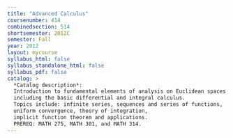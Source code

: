 ```yaml
---
title: "Advanced Calculus"
coursenumber: 414
combinedsection: 514
shortsemester: 2012C
semester: Fall
year: 2012
layout: mycourse
syllabus_html: false
syllabus_standalone_html: false
syllabus_pdf: false
catalog: >
  *Catalog description*:
  Introduction to fundamental elements of analysis on Euclidean spaces
  including the basic differential and integral calculus.
  Topics include: infinite series, sequences and series of functions,
  uniform convergence, theory of integration,
  implicit function theorem and applications.
  PREREQ: MATH 275, MATH 301, and MATH 314.
---
```

